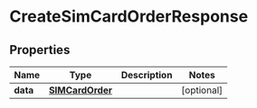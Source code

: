 

# CreateSimCardOrderResponse


## Properties

Name | Type | Description | Notes
------------ | ------------- | ------------- | -------------
**data** | [**SIMCardOrder**](SIMCardOrder.md) |  |  [optional]



